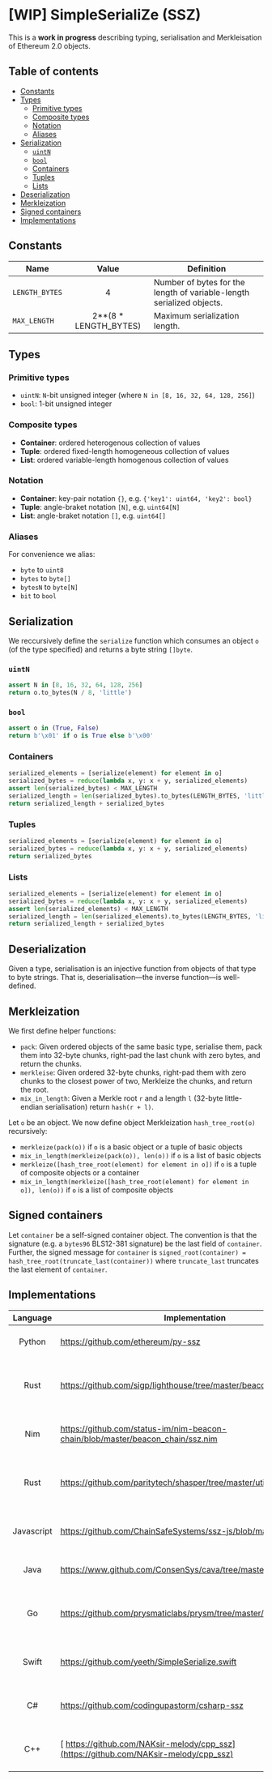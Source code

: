 # [WIP] SimpleSerialiZe (SSZ)

This is a **work in progress** describing typing, serialisation and Merkleisation of Ethereum 2.0 objects.

## Table of contents

- [Constants](#constants)
- [Types](#types)
    - [Primitive types](#primitive-types)
    - [Composite types](#composite-types)
    - [Notation](#notation)
    - [Aliases](#aliases)
- [Serialization](#serialization)
    - [`uintN`](#uintn)
    - [`bool`](#bool)
    - [Containers](#containers)
    - [Tuples](#tuples)
    - [Lists](#lists)
- [Deserialization](#deserialization)
- [Merkleization](#merkleization)
- [Signed containers](#signed-containers)
- [Implementations](#implementations)

## Constants

| Name | Value | Definition |
|-|:-:|-|
| `LENGTH_BYTES` | 4 | Number of bytes for the length of variable-length serialized objects. |
| `MAX_LENGTH` | 2**(8 * LENGTH_BYTES) | Maximum serialization length. |

## Types

### Primitive types

* `uintN`: `N`-bit unsigned integer (where `N in [8, 16, 32, 64, 128, 256]`)
* `bool`: 1-bit unsigned integer

### Composite types

* **Container**: ordered heterogenous collection of values
* **Tuple**: ordered fixed-length homogeneous collection of values
* **List**: ordered variable-length homogenous collection of values 

### Notation

* **Container**: key-pair notation `{}`, e.g. `{'key1': uint64, 'key2': bool}`
* **Tuple**: angle-braket notation `[N]`, e.g. `uint64[N]`
* **List**: angle-braket notation `[]`, e.g. `uint64[]`

### Aliases

For convenience we alias:

* `byte` to `uint8`
* `bytes` to `byte[]`
* `bytesN` to `byte[N]`
* `bit` to `bool`

## Serialization

We reccursively define the `serialize` function which consumes an object `o` (of the type specified) and returns a byte string `[]byte`.

### `uintN`

```python
assert N in [8, 16, 32, 64, 128, 256]
return o.to_bytes(N / 8, 'little')
```

### `bool`

```python
assert o in (True, False)
return b'\x01' if o is True else b'\x00'
```

### Containers

```python
serialized_elements = [serialize(element) for element in o]
serialized_bytes = reduce(lambda x, y: x + y, serialized_elements)
assert len(serialized_bytes) < MAX_LENGTH
serialized_length = len(serialized_bytes).to_bytes(LENGTH_BYTES, 'little')
return serialized_length + serialized_bytes
```

### Tuples

```python
serialized_elements = [serialize(element) for element in o]
serialized_bytes = reduce(lambda x, y: x + y, serialized_elements)
return serialized_bytes
```

### Lists

```python
serialized_elements = [serialize(element) for element in o]
serialized_bytes = reduce(lambda x, y: x + y, serialized_elements)
assert len(serialized_elements) < MAX_LENGTH
serialized_length = len(serialized_elements).to_bytes(LENGTH_BYTES, 'little')
return serialized_length + serialized_bytes
```

## Deserialization

Given a type, serialisation is an injective function from objects of that type to byte strings. That is, deserialisation—the inverse function—is well-defined.

## Merkleization

We first define helper functions:

* `pack`: Given ordered objects of the same basic type, serialise them, pack them into 32-byte chunks, right-pad the last chunk with zero bytes, and return the chunks.
* `merkleise`: Given ordered 32-byte chunks, right-pad them with zero chunks to the closest power of two, Merkleize the chunks, and return the root.
* `mix_in_length`: Given a Merkle root `r` and a length `l` (32-byte little-endian serialisation) return `hash(r + l)`.

Let `o` be an object. We now define object Merkleization `hash_tree_root(o)` recursively:

* `merkleize(pack(o))` if `o` is a basic object or a tuple of basic objects
* `mix_in_length(merkleize(pack(o)), len(o))` if `o` is a list of basic objects
* `merkleize([hash_tree_root(element) for element in o])` if `o` is a tuple of composite objects or a container
* `mix_in_length(merkleize([hash_tree_root(element) for element in o]), len(o))` if `o` is a list of composite objects

## Signed containers

Let `container` be a self-signed container object. The convention is that the signature (e.g. a `bytes96` BLS12-381 signature) be the last field of `container`. Further, the signed message for `container` is `signed_root(container) = hash_tree_root(truncate_last(container))` where `truncate_last` truncates the last element of `container`.

## Implementations

| Language | Implementation | Description |
|:-:|-|-|
| Python | [ https://github.com/ethereum/py-ssz ](https://github.com/ethereum/py-ssz) | Python implementation of SSZ |
| Rust | [ https://github.com/sigp/lighthouse/tree/master/beacon_chain/utils/ssz ](https://github.com/sigp/lighthouse/tree/master/beacon_chain/utils/ssz) | Lighthouse (Rust Ethereum 2.0 Node) maintained SSZ |
| Nim | [ https://github.com/status-im/nim-beacon-chain/blob/master/beacon_chain/ssz.nim ](https://github.com/status-im/nim-beacon-chain/blob/master/beacon_chain/ssz.nim) | Nim Implementation maintained SSZ |
| Rust | [ https://github.com/paritytech/shasper/tree/master/util/ssz ](https://github.com/paritytech/shasper/tree/master/util/ssz) | Shasper implementation of SSZ maintained by ParityTech |
| Javascript | [ https://github.com/ChainSafeSystems/ssz-js/blob/master/src/index.js ](https://github.com/ChainSafeSystems/ssz-js/blob/master/src/index.js) | Javascript Implementation maintained SSZ |
| Java | [ https://www.github.com/ConsenSys/cava/tree/master/ssz ](https://www.github.com/ConsenSys/cava/tree/master/ssz) | SSZ Java library part of the Cava suite |
| Go | [ https://github.com/prysmaticlabs/prysm/tree/master/shared/ssz ](https://github.com/prysmaticlabs/prysm/tree/master/shared/ssz) | Go implementation of SSZ mantained by Prysmatic Labs |
| Swift | [ https://github.com/yeeth/SimpleSerialize.swift ](https://github.com/yeeth/SimpleSerialize.swift) | Swift implementation maintained SSZ |
| C# | [ https://github.com/codingupastorm/csharp-ssz ](https://github.com/codingupastorm/csharp-ssz) | C# implementation maintained SSZ |
| C++ | [ https://github.com/NAKsir-melody/cpp_ssz](https://github.com/NAKsir-melody/cpp_ssz) | C++ implementation maintained SSZ |
